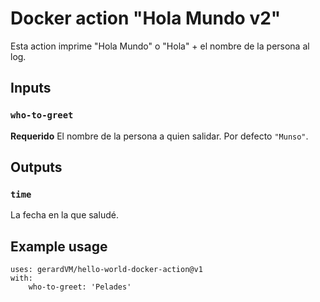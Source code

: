 # Docker action "Hola Mundo v2"

Esta action imprime "Hola Mundo" o "Hola" + el nombre de la persona al log.

## Inputs

### `who-to-greet`

**Requerido** El nombre de la persona a quien salidar. Por defecto `"Munso"`.

## Outputs

### `time`

La fecha en la que saludé.

## Example usage

```
uses: gerardVM/hello-world-docker-action@v1
with:
	who-to-greet: 'Pelades'
```
